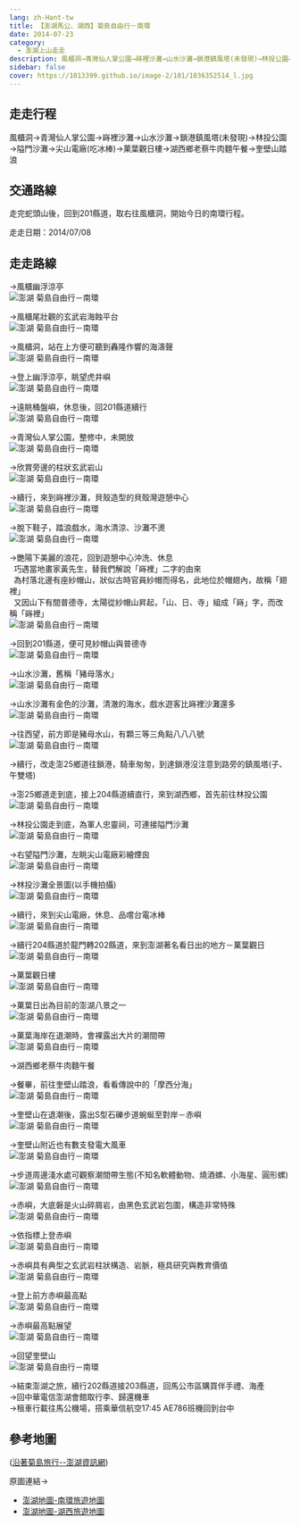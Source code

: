 ```yaml
---
lang: zh-Hant-tw
title: 【澎湖馬公、湖西】菊島自由行－南環
date: 2014-07-23
category: 
  - 澎湖上山走走
description: 風櫃洞→青灣仙人掌公園→嵵裡沙灘→山水沙灘→鎖港鎮風塔(未發現)→林投公園→隘門沙灘→尖山電廠(吃冰棒)→菓葉觀日樓→湖西鄉老蔡牛肉麵午餐→奎壁山踏浪
sidebar: false
cover: https://1013399.github.io/image-2/101/1036352514_l.jpg
---
```


## 走走行程
風櫃洞→青灣仙人掌公園→嵵裡沙灘→山水沙灘→鎖港鎮風塔(未發現)→林投公園→隘門沙灘→尖山電廠(吃冰棒)→菓葉觀日樓→湖西鄉老蔡牛肉麵午餐→奎壁山踏浪

<!-- more -->

## 交通路線
走完蛇頭山後，回到201縣道，取右往風櫃洞，開始今日的南環行程。

走走日期：2014/07/08

## 走走路線  
→風櫃幽浮涼亭  
![澎湖 菊島自由行－南環](https://1013399.github.io/image-2/101/1036356575_l.jpg)

→風櫃尾壯觀的玄武岩海蝕平台  
![澎湖 菊島自由行－南環](https://1013399.github.io/image-2/101/1036358143_l.jpg)

→風櫃洞，站在上方便可聽到轟隆作響的海濤聲  
![澎湖 菊島自由行－南環](https://1013399.github.io/image-2/101/1036352514_l.jpg)

→登上幽浮涼亭，眺望虎井嶼  
![澎湖 菊島自由行－南環](https://1013399.github.io/image-2/101/1036359229_l.jpg)

→遠眺桶盤嶼，休息後，回201縣道續行  
![澎湖 菊島自由行－南環](https://1013399.github.io/image-2/101/1036359127_l.jpg)

→青灣仙人掌公園，整修中，未開放  
![澎湖 菊島自由行－南環](https://1013399.github.io/image-2/101/1036359029_l.jpg)

→欣賞旁邊的柱狀玄武岩山  
![澎湖 菊島自由行－南環](https://1013399.github.io/image-2/101/1036357647_l.jpg)

→續行，來到嵵裡沙灘，貝殼造型的貝殼灣遊憩中心  
![澎湖 菊島自由行－南環](https://1013399.github.io/image-2/101/1036358931_l.jpg)

→脫下鞋子，踏浪戲水，海水清涼、沙灘不燙  
![澎湖 菊島自由行－南環](https://1013399.github.io/image-2/101/1036356576_l.jpg)

→艷陽下美麗的浪花，回到遊憩中心沖洗、休息  
  巧遇當地畫家黃先生，替我們解說「嵵裡」二字的由來  
  為村落北邊有座紗帽山，狀似古時官員紗帽而得名，此地位於帽翅內，故稱「翅裡」  
  又因山下有間普德寺，太陽從紗帽山昇起，「山、日、寺」組成「嵵」字，而改稱「嵵裡」  
![澎湖 菊島自由行－南環](https://1013399.github.io/image-2/101/1036359129_l.jpg)

→回到201縣道，便可見紗帽山與普德寺  
![澎湖 菊島自由行－南環](https://1013399.github.io/image-2/101/1036359031_l.jpg)

→山水沙灘，舊稱「豬母落水」  
![澎湖 菊島自由行－南環](https://1013399.github.io/image-2/101/1036353090_l.jpg)

→山水沙灘有金色的沙灘，清澈的海水，戲水遊客比嵵裡沙灘還多  
![澎湖 菊島自由行－南環](https://1013399.github.io/image-2/101/1036359132_l.jpg)

→往西望，前方即是豬母水山，有顆三等三角點八八八號  
![澎湖 菊島自由行－南環](https://1013399.github.io/image-2/101/1036355096_l.jpg)

→續行，改走澎25鄉道往鎖港，騎車匆匆，到達鎖港沒注意到路旁的鎮風塔(子、午雙塔)

→澎25鄉道走到底，接上204縣道續直行，來到湖西鄉，首先前往林投公園  
![澎湖 菊島自由行－南環](https://1013399.github.io/image-2/101/1036359033_l.jpg)

→林投公園走到底，為軍人忠靈祠，可連接隘門沙灘  
![澎湖 菊島自由行－南環](https://1013399.github.io/image-2/101/1036359326_l.jpg)

→右望隘門沙灘，左眺尖山電廠彩繪煙囪  
![澎湖 菊島自由行－南環](https://1013399.github.io/image-2/101/1036356577_l.jpg)

→林投沙灘全景圖(以手機拍攝)  
![澎湖 菊島自由行－南環](https://1013399.github.io/image-2/101/1036359225_l.jpg)

→續行，來到尖山電廠，休息、品嚐台電冰棒  
![澎湖 菊島自由行－南環](https://1013399.github.io/image-2/101/1036355673_l.jpg)

→續行204縣道於龍門轉202縣道，來到澎湖著名看日出的地方－菓葉觀日  
![澎湖 菊島自由行－南環](https://1013399.github.io/image-2/101/1036353092_l.jpg)

→菓葉觀日樓  
![澎湖 菊島自由行－南環](https://1013399.github.io/image-2/101/1036359134_l.jpg)

→菓葉日出為目前的澎湖八景之一  
![澎湖 菊島自由行－南環](https://1013399.github.io/image-2/101/1036358058_l.jpg)

→菓葉海岸在退潮時，會裸露出大片的潮間帶  
![澎湖 菊島自由行－南環](https://1013399.github.io/image-2/101/1036355097_l.jpg)

→湖西鄉老蔡牛肉麵午餐

→餐畢，前往奎壁山踏浪，看看傳說中的「摩西分海」  
![澎湖 菊島自由行－南環](https://1013399.github.io/image-2/101/1036355675_l.jpg)

→奎壁山在退潮後，露出S型石礫步道蜿蜒至對岸－赤嶼  
![澎湖 菊島自由行－南環](https://1013399.github.io/image-2/101/1036358060_l.jpg)

→奎壁山附近也有數支發電大風車  
![澎湖 菊島自由行－南環](https://1013399.github.io/image-2/101/1036353022_l.jpg)

→步道周邊淺水處可觀察潮間帶生態(不知名軟體動物、燒酒螺、小海星、圓形螺)  
![澎湖 菊島自由行－南環](https://1013399.github.io/image-2/101/1036359233_l.jpg)

→赤嶼，大底磐是火山碎屑岩，由黑色玄武岩包圍，構造非常特殊  
![澎湖 菊島自由行－南環](https://1013399.github.io/image-2/101/1036358745_l.jpg)

→依指標上登赤嶼  
![澎湖 菊島自由行－南環](https://1013399.github.io/image-2/101/1036358746_l.jpg)

→赤嶼具有典型之玄武岩柱狀構造、岩脈，極具研究與教育價值  
![澎湖 菊島自由行－南環](https://1013399.github.io/image-2/101/1036359427_l.jpg)

→登上前方赤嶼最高點  
![澎湖 菊島自由行－南環](https://1013399.github.io/image-2/101/1036357651_l.jpg)

→赤嶼最高點展望  
![澎湖 菊島自由行－南環](https://1013399.github.io/image-2/101/1036357652_l.jpg)

→回望奎壁山  
![澎湖 菊島自由行－南環](https://1013399.github.io/image-2/101/1036358153_l.jpg)  

→結束澎湖之旅，續行202縣道接203縣道，回馬公市區購買伴手禮、海產  
→回中華電信澎湖會館取行李、歸還機車  
→租車行載往馬公機場，搭乘華信航空17:45 AE786班機回到台中

## 參考地圖
([沿著菊島旅行--澎湖資訊網](http://www.phsea.com.tw/travel/index.php/Main_Page))  

原圖連結→
- [澎湖地圖-南環旅遊地圖](http://www.phsea.com.tw/travel/index.php/%E6%BE%8E%E6%B9%96%E5%9C%B0%E5%9C%96-%E5%8D%97%E7%92%B0%E6%97%85%E9%81%8A%E5%9C%B0%E5%9C%96)  
- [澎湖地圖-湖西旅遊地圖](http://www.phsea.com.tw/travel/index.php/%E6%BE%8E%E6%B9%96%E5%9C%B0%E5%9C%96-%E6%B9%96%E8%A5%BF%E6%97%85%E9%81%8A%E5%9C%B0%E5%9C%96)

